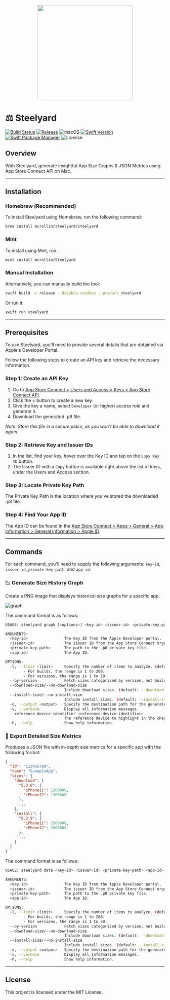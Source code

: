 <div align="center">
  <img src="https://github.com/mcrollin/Steelyard/assets/7055162/89c5cd9f-fa24-4a4a-bcaa-a3f9d94f80e8" width="300" height="300">
</div>

# ⚖️ Steelyard

[![Build Status](https://github.com/mcrollin/Steelyard/actions/workflows/ci.yml/badge.svg)](https://github.com/mcrollin/Steelyard/actions/workflows/ci.yml)
[![Release](https://img.shields.io/github/release/mcrollin/Steelyard.svg)](https://github.com/mcrollin/Steelyard/releases)
![macOS](https://img.shields.io/badge/macOS-Ventura%20or%20later-blue)
[![Swift Version](https://img.shields.io/badge/swift-5.9-orange.svg)](https://www.swift.org/documentation/)
[![Swift Package Manager](https://img.shields.io/badge/Swift_Package_Manager-compatible-green)](https://www.swift.org/package-manager/)
![License](https://img.shields.io/github/license/mcrollin/Steelyard.svg)

## Overview
With Steelyard, generate insightful App Size Graphs & JSON Metrics using App Store Connect API on Mac.

---

## Installation

### Homebrew (Recommended)
To install Steelyard using Homebrew, run the following command:
```bash
brew install mcrollin/steelyard/steelyard
```

### Mint
To install using Mint, run:

```bash
mint install mcrollin/Steelyard
```

### Manual Installation
Alternatively, you can manually build the tool:

```bash
swift build -c release --disable-sandbox --product steelyard
````

Or run it:

```bash
swift run steelyard
```

---

## Prerequisites

To use Steelyard, you'll need to provide several details that are obtained via Apple's Developer Portal.

Follow the following steps to create an API key and retrieve the necessary information.

### Step 1: Create an API Key
1. Go to [App Store Connect > Users and Access > Keys > App Store Connect API](https://appstoreconnect.apple.com/access/api).
2. Click the + button to create a new key.
3. Give the key a name, select `Developer` (or higher) access role and generate it.
4. Download the generated .p8 file.

_Note: Store this file in a secure place, as you won't be able to download it again._

### Step 2: Retrieve Key and Issuer IDs
1. In the list, find your key, hover over the Key ID and tap on the `Copy Key ID` button.
2. The Issuer ID with a `Copy` button is available right above the list of keys, under the Users and Access section.

### Step 3: Locate Private Key Path
The Private Key Path is the location where you've stored the downloaded .p8 file.

### Step 4: Find Your App ID
The App ID can be found in the [App Store Connect > Apps > General > App Information > General Information > Apple ID](https://appstoreconnect.apple.com/apps).

---

## Commands

For each command, you'll need to supply the following arguments: `key-id`, `issuer-id`, `private-key-path`, and `app-id`.

### 📉 Generate Size History Graph

Create a PNG image that displays historical size graphs for a specific app.

![graph](https://github.com/mcrollin/Steelyard/assets/7055162/01e41e6f-b328-4bc9-8179-98863f3f205d)

The command format is as follows:

```bash
USAGE: steelyard graph [<options>] <key-id> <issuer-id> <private-key-path> <app-id>

ARGUMENTS:
  <key-id>                The key ID from the Apple Developer portal.
  <issuer-id>             The issuer ID from the App Store Connect organization.
  <private-key-path>      The path to the .p8 private key file.
  <app-id>                The App ID.

OPTIONS:
  -l, --limit <limit>     Specify the number of items to analyze. (default: 30)
        - For builds, the range is 1 to 200.
        - For versions, the range is 1 to 50.
  --by-version            Fetch sizes categorized by version, not build. Slower to retrieve.
  --download-size/--no-download-size
                          Include download sizes. (default: --download-size)
  --install-size/--no-install-size
                          Include install sizes. (default: --install-size)
  -o, --output <output>   Specify the destination path for the generated file.
  -v, --verbose           Display all information messages.
  --reference-device-identifier <reference-device-identifier>
                          The reference device to highlight in the charts. (default: iPhone12,1)
  -h, --help              Show help information.

```

### 💾 Export Detailed Size Metrics

Produces a JSON file with in-depth size metrics for a specific app with the following format:

```json
{
  "id": "123456789",
  "name": "ExampleApp",
  "sizes": {
    "download": {
      "5.3.0": {
        "iPhone11": 1200000,
        "iPhone12": 1300000
      },
      ...
    },
    "install": {
      "5.3.0": {
        "iPhone11": 2500000,
        "iPhone12": 2600000
      },
      ...
    }
  }
}

```

The command format is as follows:

```bash
USAGE: steelyard data <key-id> <issuer-id> <private-key-path> <app-id> [--limit <limit>] [--by-version] [--download-size] [--no-download-size] [--install-size] [--no-install-size] [--output <output>] [--verbose]

ARGUMENTS:
  <key-id>                The key ID from the Apple Developer portal.
  <issuer-id>             The issuer ID from the App Store Connect organization.
  <private-key-path>      The path to the .p8 private key file.
  <app-id>                The App ID.

OPTIONS:
  -l, --limit <limit>     Specify the number of items to analyze. (default: 30)
        - For builds, the range is 1 to 200.
        - For versions, the range is 1 to 50.
  --by-version            Fetch sizes categorized by version, not build. Slower to retrieve.
  --download-size/--no-download-size
                          Include download sizes. (default: --download-size)
  --install-size/--no-install-size
                          Include install sizes. (default: --install-size)
  -o, --output <output>   Specify the destination path for the generated file.
  -v, --verbose           Display all information messages.
  -h, --help              Show help information.
```

---

## License
This project is licensed under the MIT License.
